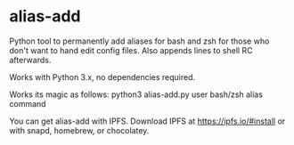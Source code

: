 # alias-add
Python tool to permanently add aliases for bash and zsh for those who don't want to hand edit config files. Also appends lines to shell RC afterwards.

Works with Python 3.x, no dependencies required.

Works its magic as follows: python3 alias-add.py user bash/zsh alias command

You can get alias-add with IPFS. Download IPFS at https://ipfs.io/#install or with snapd, homebrew, or chocolatey. 

